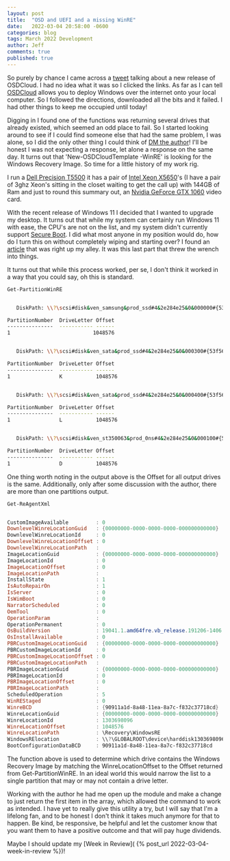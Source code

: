 ```yaml
---
layout: post
title:  "OSD and UEFI and a missing WinRE"
date:   2022-03-04 20:58:00 -0600
categories: blog
tags: March 2022 Development
author: Jeff
comments: true
published: true
---
```

So purely by chance I came across a [tweet](https://twitter.com/SeguraOSD/status/1495647079980482562) talking about a new release of OSDCloud. I had no idea what it was so I clicked the links. As far as I can tell [OSDCloud](https://www.osdcloud.com/) allows you to deploy Windows over the internet onto your local computer. So I followed the directions, downloaded all the bits and it failed. I had other things to keep me occupied until today!

Digging in I found one of the functions was returning several drives that already existed, which seemed an odd place to fail. So I started looking around to see if I could find someone else that had the same problem, I was alone, so I did the only other thing I could think of [DM the author](https://twitter.com/SeguraOSD)! I'll be honest I was not expecting a response, let alone a response on the same day. It turns out that 'New-OSDCloudTemplate -WinRE' is looking for the Windows Recovery Image. So time for a little history of my work rig.

I run a [Dell Precision T5500](https://www.dell.com/support/kbdoc/en-us/000138275/precision-t5500-precision-desktop-workstation-specifications) it has a pair of [Intel Xeon X5650](https://www.intel.com/content/www/us/en/products/sku/47922/intel-xeon-processor-x5650-12m-cache-2-66-ghz-6-40-gts-intel-qpi/specifications.html)'s (I have a pair of 3ghz Xeon's sitting in the closet waiting to get the call up) with 144GB of Ram and just to round this summary out, an [Nvidia GeForce GTX 1060](https://www.nvidia.com/en-us/geforce/news/nvidia-geforce-gtx-1060/) video card.

With the recent release of Windows 11 I decided that I wanted to upgrade my desktop. It turns out that while my system can certainly run Windows 11 with ease, the CPU's are not on the list, and my system didn't currently support [Secure Boot](https://support.microsoft.com/en-us/windows/windows-11-and-secure-boot-a8ff1202-c0d9-42f5-940f-843abef64fad). I did what most anyone in my position would do, how do I turn this on without completely wiping and starting over? I found an [article](https://www.windowscentral.com/how-convert-mbr-disk-gpt-move-bios-uefi-windows-10) that was right up my alley. It was this last part that threw the wrench into things.

It turns out that while this process worked, per se, I don't think it worked in a way that you could say, oh this is standard.

``` bash
Get-PartitionWinRE


   DiskPath: \\?\scsi#disk&ven_samsung&prod_ssd#4&2e284e25&0&000000#{53f56307-b6bf-11d0-94f2-00a0c91efb8b}

PartitionNumber  DriveLetter Offset                                                                                                                    Size Type
---------------  ----------- ------                                                                                                                    ---- ----
1                           1048576                                                                                                                 579 MB IFS


   DiskPath: \\?\scsi#disk&ven_sata&prod_ssd#4&2e284e25&0&000300#{53f56307-b6bf-11d0-94f2-00a0c91efb8b}

PartitionNumber  DriveLetter Offset                                                                                                                    Size Type
---------------  ----------- ------                                                                                                                    ---- ----
1                K           1048576                                                                                                              238.47 GB IFS


   DiskPath: \\?\scsi#disk&ven_sata&prod_ssd#4&2e284e25&0&000400#{53f56307-b6bf-11d0-94f2-00a0c91efb8b}

PartitionNumber  DriveLetter Offset                                                                                                                    Size Type
---------------  ----------- ------                                                                                                                    ---- ----
1                L           1048576                                                                                                              238.47 GB IFS


   DiskPath: \\?\scsi#disk&ven_st350063&prod_0ns#4&2e284e25&0&000100#{53f56307-b6bf-11d0-94f2-00a0c91efb8b}

PartitionNumber  DriveLetter Offset                                                                                                                    Size Type
---------------  ----------- ------                                                                                                                    ---- ----
1                D           1048576                                                                                                              465.76 GB IFS
```

One thing worth noting in the output above is the Offset for all output drives is the same. Additionally, only after some discussion with the author, there are more than one partitions output.

``` powershell
Get-ReAgentXml


CustomImageAvailable         : 0
DownlevelWinreLocationGuid   : {00000000-0000-0000-0000-000000000000}
DownlevelWinreLocationId     : 0
DownlevelWinreLocationOffset : 0
DownlevelWinreLocationPath   :
ImageLocationGuid            : {00000000-0000-0000-0000-000000000000}
ImageLocationId              : 0
ImageLocationOffset          : 0
ImageLocationPath            :
InstallState                 : 1
IsAutoRepairOn               : 1
IsServer                     : 0
IsWimBoot                    : 0
NarratorScheduled            : 0
OemTool                      : 0
OperationParam               :
OperationPermanent           : 0
OsBuildVersion               : 19041.1.amd64fre.vb_release.191206-1406
OsInstallAvailable           : 0
PBRCustomImageLocationGuid   : {00000000-0000-0000-0000-000000000000}
PBRCustomImageLocationId     : 0
PBRCustomImageLocationOffset : 0
PBRCustomImageLocationPath   :
PBRImageLocationGuid         : {00000000-0000-0000-0000-000000000000}
PBRImageLocationId           : 0
PBRImageLocationOffset       : 0
PBRImageLocationPath         :
ScheduledOperation           : 5
WinREStaged                  : 0
WinreBCD                     : {90911a1d-8a48-11ea-8a7c-f832c37718cd}
WinreLocationGuid            : {00000000-0000-0000-0000-000000000000}
WinreLocationId              : 1303698096
WinreLocationOffset          : 1048576
WinreLocationPath            : \Recovery\WindowsRE
WindowsRElocation            : \\?\GLOBALROOT\device\harddisk1303698096\partition1\Recovery\WindowsRE
BootConfigurationDataBCD     : 90911a1d-8a48-11ea-8a7c-f832c37718cd
```

The function above is used to determine which drive contains the Windows Recovery Image by matching the WinreLocationOffset to the Offset returned from Get-PartitionWinRE. In an ideal world this would narrow the list to a single partition that may or may not contain a drive letter.

Working with the author he had me open up the module and make a change to just return the first item in the array, which allowed the command to work as intended. I have yet to really give this utility a try, but I will say that I'm a lifelong fan, and to be honest I don't think it takes much anymore for that to happen. Be kind, be responsive, be helpful and let the customer know that you want them to have a positive outcome and that will pay huge dividends.

Maybe I should update my [Week in Review]( {% post_url 2022-03-04-week-in-review %})!
